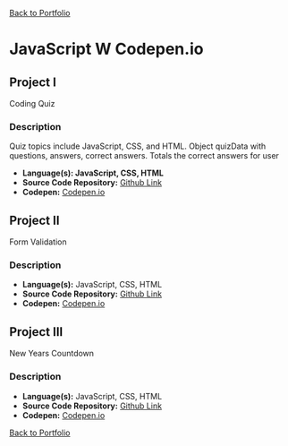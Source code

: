 [Back to Portfolio](./)

JavaScript W Codepen.io
===============

## Project I
Coding Quiz
### Description
Quiz topics include JavaScript, CSS, and HTML. Object quizData with questions, answers, correct answers. Totals the correct answers for user

-   **Language(s): JavaScript, CSS, HTML**
-   **Source Code Repository:** [Github Link](https://github.com/ckyleflynndev/JS_CodingQuizApp)  
-   **Codepen:** [Codepen.io](https://codepen.io/Ckflynndev/pen/gOWvdOy?editors=0100)

## Project II
Form Validation
### Description

-   **Language(s):** JavaScript, CSS, HTML
-   **Source Code Repository:** [Github Link](https://github.com/ckyleflynndev/JS_FormValidation)  
-   **Codepen:** [Codepen.io](https://codepen.io/Ckflynndev/pen/WNjMgpw)

## Project III
New Years Countdown
### Description

-   **Language(s):** JavaScript, CSS, HTML
-   **Source Code Repository:** [Github Link](https://github.com/ckyleflynndev/JS_AnimatedCountdown)  
-   **Codepen:** [Codepen.io](https://codepen.io/Ckflynndev/pen/vYmdzEQ)


[Back to Portfolio](./)


